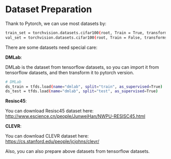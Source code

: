 # Dataset Preparation

Thank to Pytorch, we can use most datasets by:

```bash 
train_set = torchvision.datasets.cifar100(root, Train = True, transforms = transforms)
val_set = torchvision.datasets.cifar100(root, Train = False, transforms = transforms_test)

```

There are some datasets need special care:

**DMLab**:

DMLab is the dataset from tensorflow datasets, so you can import it from tensorflow datasets, and then transform it to
pytorch version.

```bash 
# DMLab 
ds_train = tfds.load(name="dmlab", split="train", as_supervised=True)
ds_test = tfds.load(name="dmlab", split="test", as_supervised=True)

```

**Resisc45**:

You can download Resisc45 dataset here: http://www.escience.cn/people/JunweiHan/NWPU-RESISC45.html

**CLEVR**:

You can download CLEVR dataset here: https://cs.stanford.edu/people/jcjohns/clevr/

Also, you can also prepare above datasets from tensorflow datasets.

